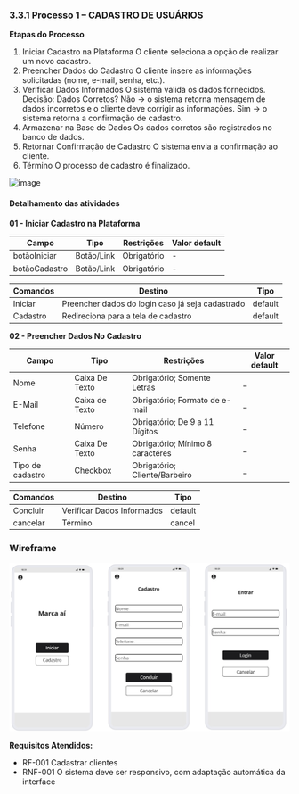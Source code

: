 ### 3.3.1 Processo 1 – CADASTRO DE USUÁRIOS

**Etapas do Processo**
01. Iniciar Cadastro na Plataforma
O cliente seleciona a opção de realizar um novo cadastro.
02. Preencher Dados do Cadastro
O cliente insere as informações solicitadas (nome, e-mail, senha, etc.).
03. Verificar Dados Informados
O sistema valida os dados fornecidos.
Decisão: Dados Corretos?
Não → o sistema retorna mensagem de dados incorretos e o cliente deve corrigir as informações.
Sim → o sistema retorna a confirmação de cadastro.
04. Armazenar na Base de Dados
Os dados corretos são registrados no banco de dados.
05. Retornar Confirmação de Cadastro
O sistema envia a confirmação ao cliente.
06. Término
O processo de cadastro é finalizado.

<img width="1453" height="620" alt="image" src="https://github.com/user-attachments/assets/851ee06c-3dba-4bb2-b955-231f4c291426" />





#### Detalhamento das atividades
**01 - Iniciar Cadastro na Plataforma**

| **Campo**       | **Tipo**         | **Restrições** | **Valor default** |
| ---             | ---              | ---            | ---               |
| botãoIniciar | Botão/Link  |   Obrigatório             |        -           |
| botãoCadastro | Botão/Link  |   Obrigatório             |        -           |

| **Comandos**         |  **Destino**                   | **Tipo** |
| ---                  | ---                            | ---               |
| Iniciar | Preencher dados do login caso já seja cadastrado  | default |
| Cadastro      |             Redireciona para a tela de cadastro                   |        default          |


**02 - Preencher Dados No Cadastro**


| **Campo**       | **Tipo**         | **Restrições** | **Valor default** |
| ---             | ---              | ---               | ---            |
| Nome            | Caixa De Texto   | Obrigatório; Somente Letras        |      _    |
| E-Mail | Caixa de Texto  |  Obrigatório; Formato de e-mail              |         _          |
| Telefone            | Número              | Obrigatório; De 9 a 11 Dígitos            |      _       |
| Senha             | Caixa De Texto             | Obrigatório; Mínimo 8 caractéres            |      _       |
| Tipo de cadastro       | Checkbox             | Obrigatório; Cliente/Barbeiro            |      _       |


| **Comandos**         |  **Destino**                   | **Tipo** |
| ---                  | ---                            | ---               |
| Concluir               | Verificar Dados Informados             | default           |
| cancelar            | Término  | cancel               |

### Wireframe

![Wireframe](../images/Wireframe001.jpg)

**Requisitos Atendidos:**
- RF-001	Cadastrar clientes
- RNF-001	O sistema deve ser responsivo, com adaptação automática da interface




